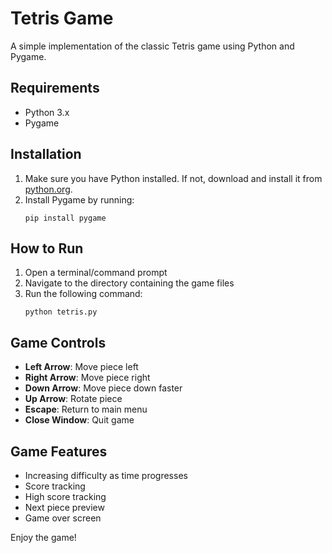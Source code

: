# Tetris Game

A simple implementation of the classic Tetris game using Python and Pygame.

## Requirements

- Python 3.x
- Pygame

## Installation

1. Make sure you have Python installed. If not, download and install it from [python.org](https://www.python.org/downloads/).
2. Install Pygame by running:
   ```
   pip install pygame
   ```

## How to Run

1. Open a terminal/command prompt
2. Navigate to the directory containing the game files
3. Run the following command:
   ```
   python tetris.py
   ```

## Game Controls

- **Left Arrow**: Move piece left
- **Right Arrow**: Move piece right
- **Down Arrow**: Move piece down faster
- **Up Arrow**: Rotate piece
- **Escape**: Return to main menu
- **Close Window**: Quit game

## Game Features

- Increasing difficulty as time progresses
- Score tracking
- High score tracking
- Next piece preview
- Game over screen

Enjoy the game! 
